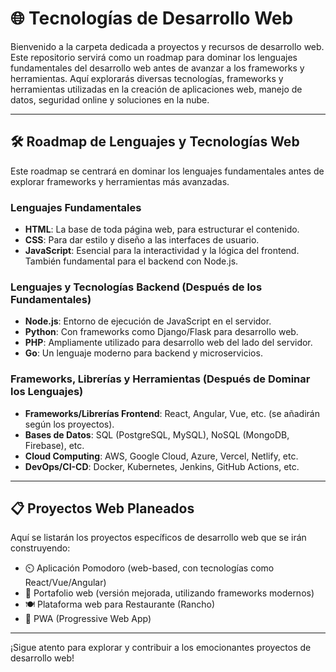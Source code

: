 # 🌐 Tecnologías de Desarrollo Web

Bienvenido a la carpeta dedicada a proyectos y recursos de desarrollo web. Este repositorio servirá como un roadmap para dominar los lenguajes fundamentales del desarrollo web antes de avanzar a los frameworks y herramientas. Aquí explorarás diversas tecnologías, frameworks y herramientas utilizadas en la creación de aplicaciones web, manejo de datos, seguridad online y soluciones en la nube.

---

## 🛠️ Roadmap de Lenguajes y Tecnologías Web

Este roadmap se centrará en dominar los lenguajes fundamentales antes de explorar frameworks y herramientas más avanzadas.

### Lenguajes Fundamentales

- **HTML**: La base de toda página web, para estructurar el contenido.
- **CSS**: Para dar estilo y diseño a las interfaces de usuario.
- **JavaScript**: Esencial para la interactividad y la lógica del frontend. También fundamental para el backend con Node.js.

### Lenguajes y Tecnologías Backend (Después de los Fundamentales)

- **Node.js**: Entorno de ejecución de JavaScript en el servidor.
- **Python**: Con frameworks como Django/Flask para desarrollo web.
- **PHP**: Ampliamente utilizado para desarrollo web del lado del servidor.
- **Go**: Un lenguaje moderno para backend y microservicios.

### Frameworks, Librerías y Herramientas (Después de Dominar los Lenguajes)

- **Frameworks/Librerías Frontend**: React, Angular, Vue, etc. (se añadirán según los proyectos).
- **Bases de Datos**: SQL (PostgreSQL, MySQL), NoSQL (MongoDB, Firebase), etc.
- **Cloud Computing**: AWS, Google Cloud, Azure, Vercel, Netlify, etc.
- **DevOps/CI-CD**: Docker, Kubernetes, Jenkins, GitHub Actions, etc.

---

## 📋 Proyectos Web Planeados

Aquí se listarán los proyectos específicos de desarrollo web que se irán construyendo:

- ⏲️ Aplicación Pomodoro (web-based, con tecnologías como React/Vue/Angular)
- 💼 Portafolio web (versión mejorada, utilizando frameworks modernos)
- 🍽️ Plataforma web para Restaurante (Rancho)
- 📱 PWA (Progressive Web App)

---

¡Sigue atento para explorar y contribuir a los emocionantes proyectos de desarrollo web!
